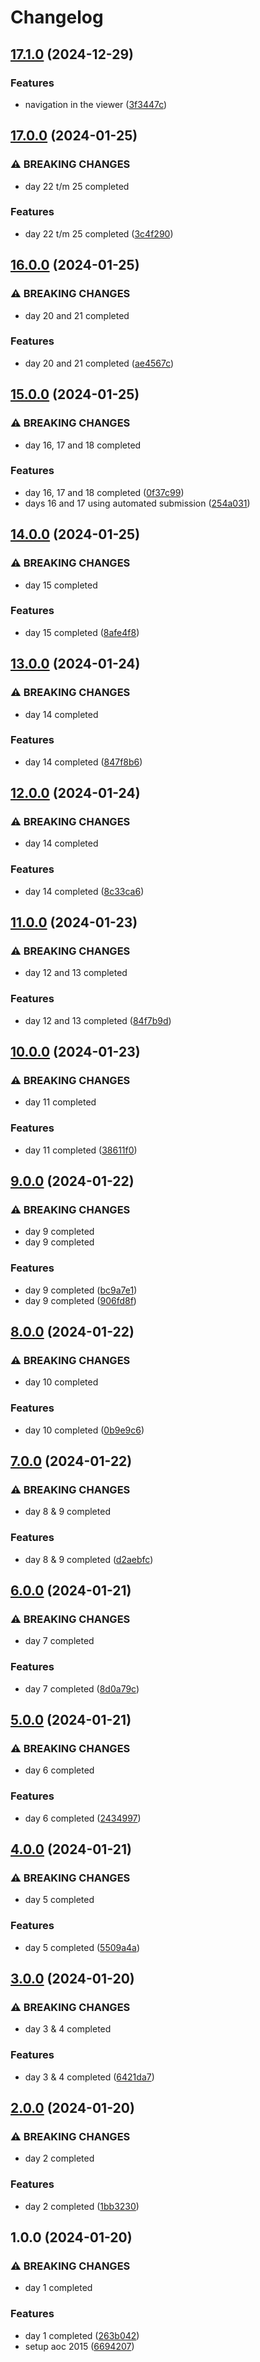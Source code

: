# Changelog

## [17.1.0](https://github.com/sergiorgiraldo/AdventOfCode2015/compare/v17.0.0...v17.1.0) (2024-12-29)


### Features

* navigation in the viewer ([3f3447c](https://github.com/sergiorgiraldo/AdventOfCode2015/commit/3f3447ccaf5cd2af8cdff6137e1d23ed7fc86bcf))

## [17.0.0](https://github.com/sergiorgiraldo/AdventOfCode2015/compare/v16.0.0...v17.0.0) (2024-01-25)


### ⚠ BREAKING CHANGES

* day 22 t/m 25 completed

### Features

* day 22 t/m 25 completed ([3c4f290](https://github.com/sergiorgiraldo/AdventOfCode2015/commit/3c4f290af92b3ea03ec1019968b42f2848665c4c))

## [16.0.0](https://github.com/sergiorgiraldo/AdventOfCode2015/compare/v15.0.0...v16.0.0) (2024-01-25)


### ⚠ BREAKING CHANGES

* day 20 and 21 completed

### Features

* day 20 and 21 completed ([ae4567c](https://github.com/sergiorgiraldo/AdventOfCode2015/commit/ae4567c30b2ca07a04b6d3e3be45de6578acbb1a))

## [15.0.0](https://github.com/sergiorgiraldo/AdventOfCode2015/compare/v14.0.0...v15.0.0) (2024-01-25)


### ⚠ BREAKING CHANGES

* day 16, 17 and 18 completed

### Features

* day 16, 17 and 18 completed ([0f37c99](https://github.com/sergiorgiraldo/AdventOfCode2015/commit/0f37c992e0ae7fbab883b72f18b1a85325b182c4))
* days 16 and 17 using automated submission ([254a031](https://github.com/sergiorgiraldo/AdventOfCode2015/commit/254a031d246f3d38d83518be2732aa06adcb0f24))

## [14.0.0](https://github.com/sergiorgiraldo/AdventOfCode2015/compare/v13.0.0...v14.0.0) (2024-01-25)


### ⚠ BREAKING CHANGES

* day 15 completed

### Features

* day 15 completed ([8afe4f8](https://github.com/sergiorgiraldo/AdventOfCode2015/commit/8afe4f868f50104d20d277523409e600d561aa48))

## [13.0.0](https://github.com/sergiorgiraldo/AdventOfCode2015/compare/v12.0.0...v13.0.0) (2024-01-24)


### ⚠ BREAKING CHANGES

* day 14 completed

### Features

* day 14 completed ([847f8b6](https://github.com/sergiorgiraldo/AdventOfCode2015/commit/847f8b625966d3fc11819193403e022dbafd25a8))

## [12.0.0](https://github.com/sergiorgiraldo/AdventOfCode2015/compare/v11.0.0...v12.0.0) (2024-01-24)


### ⚠ BREAKING CHANGES

* day 14 completed

### Features

* day 14 completed ([8c33ca6](https://github.com/sergiorgiraldo/AdventOfCode2015/commit/8c33ca6bbca5b104dcc524b70a56ca1450279214))

## [11.0.0](https://github.com/sergiorgiraldo/AdventOfCode2015/compare/v10.0.0...v11.0.0) (2024-01-23)


### ⚠ BREAKING CHANGES

* day 12 and 13 completed

### Features

* day 12 and 13 completed ([84f7b9d](https://github.com/sergiorgiraldo/AdventOfCode2015/commit/84f7b9de1c19926a2f78f8a19a24ae799cd1c4a5))

## [10.0.0](https://github.com/sergiorgiraldo/AdventOfCode2015/compare/v9.0.0...v10.0.0) (2024-01-23)


### ⚠ BREAKING CHANGES

* day 11 completed

### Features

* day 11 completed ([38611f0](https://github.com/sergiorgiraldo/AdventOfCode2015/commit/38611f01fc7eb338d4ff3254f54a4016ff361e04))

## [9.0.0](https://github.com/sergiorgiraldo/AdventOfCode2015/compare/v8.0.0...v9.0.0) (2024-01-22)


### ⚠ BREAKING CHANGES

* day 9 completed
* day 9 completed

### Features

* day 9 completed ([bc9a7e1](https://github.com/sergiorgiraldo/AdventOfCode2015/commit/bc9a7e12a68dc8511e2732c9ed6bb297a331fa1d))
* day 9 completed ([906fd8f](https://github.com/sergiorgiraldo/AdventOfCode2015/commit/906fd8fd0dd41a74e8c0589fefc7eacc89d91f5f))

## [8.0.0](https://github.com/sergiorgiraldo/AdventOfCode2015/compare/v7.0.0...v8.0.0) (2024-01-22)


### ⚠ BREAKING CHANGES

* day 10 completed

### Features

* day 10 completed ([0b9e9c6](https://github.com/sergiorgiraldo/AdventOfCode2015/commit/0b9e9c6bc56604a3d5e9312e8de90c83e96547eb))

## [7.0.0](https://github.com/sergiorgiraldo/AdventOfCode2015/compare/v6.0.0...v7.0.0) (2024-01-22)


### ⚠ BREAKING CHANGES

* day 8 & 9 completed

### Features

* day 8 & 9 completed ([d2aebfc](https://github.com/sergiorgiraldo/AdventOfCode2015/commit/d2aebfc36160ed3d0650119306ad08569821db8e))

## [6.0.0](https://github.com/sergiorgiraldo/AdventOfCode2015/compare/v5.0.0...v6.0.0) (2024-01-21)


### ⚠ BREAKING CHANGES

* day 7 completed

### Features

* day 7 completed ([8d0a79c](https://github.com/sergiorgiraldo/AdventOfCode2015/commit/8d0a79cdfbf7ffc864df752f0faea3f6baaa3a88))

## [5.0.0](https://github.com/sergiorgiraldo/AdventOfCode2015/compare/v4.0.0...v5.0.0) (2024-01-21)


### ⚠ BREAKING CHANGES

* day 6 completed

### Features

* day 6 completed ([2434997](https://github.com/sergiorgiraldo/AdventOfCode2015/commit/2434997de7bd897de62ec9ef3dc7516b687c3179))

## [4.0.0](https://github.com/sergiorgiraldo/AdventOfCode2015/compare/v3.0.0...v4.0.0) (2024-01-21)


### ⚠ BREAKING CHANGES

* day 5 completed

### Features

* day 5 completed ([5509a4a](https://github.com/sergiorgiraldo/AdventOfCode2015/commit/5509a4a3a7d7ff865ae8511793ca7b0a1a6fdbd7))

## [3.0.0](https://github.com/sergiorgiraldo/AdventOfCode2015/compare/v2.0.0...v3.0.0) (2024-01-20)


### ⚠ BREAKING CHANGES

* day 3 & 4 completed

### Features

* day 3 & 4 completed ([6421da7](https://github.com/sergiorgiraldo/AdventOfCode2015/commit/6421da724519977a3408c7cbfecd9775128bf697))

## [2.0.0](https://github.com/sergiorgiraldo/AdventOfCode2015/compare/v1.0.0...v2.0.0) (2024-01-20)


### ⚠ BREAKING CHANGES

* day 2 completed

### Features

* day 2 completed ([1bb3230](https://github.com/sergiorgiraldo/AdventOfCode2015/commit/1bb3230f224c154079701bc0ef0548afe7bb6897))

## 1.0.0 (2024-01-20)


### ⚠ BREAKING CHANGES

* day 1 completed

### Features

* day 1 completed ([263b042](https://github.com/sergiorgiraldo/AdventOfCode2015/commit/263b042648d1535130ba46877cb449de7c25c20b))
* setup aoc 2015 ([6694207](https://github.com/sergiorgiraldo/AdventOfCode2015/commit/66942076afbd80d2e8ccbf2e5e5365791c1642e8))
